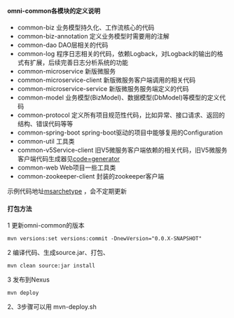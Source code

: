 
#### omni-common各模块的定义说明
- common-biz	业务模型持久化、工作流核心的代码
- common-biz-annotation	定义业务模型时需要用的注解
- common-dao	DAO层相关的代码
- common-log	程序日志相关的代码，依赖Logback，对Logback的输出的格式有扩展，后续完善日志分析系统的功能
- common-microservice	新版微服务
- common-microservice-client	新版微服务客户端调用的相关代码
- common-microservice-service	新版微服务服务端定义的代码
- common-model	业务模型(BizModel)、数据模型(DbModel)等模型的定义代码
- common-protocol	定义所有项目规范性代码，比如异常、接口请求、返回的结构、错误代码等等
- common-spring-boot	spring-boot驱动的项目中能够复用的Configuration
- common-util	工具类
- common-v5Service-client	旧V5微服务客户端依赖的相关代码，旧V5微服务客户端代码生成器见[code=generator](https://www.omniselling.net/git/v5/code-generator)
- common-web	Web项目一些工具类
- common-zookeeper-client 封装的zookeeper客户端

示例代码地址[msarchetype](https://www.omniselling.net/git/v5/msarchetype/src/feature/mcroservice-0.0.4-biz/msdemo) ，会不定期更新

#### 打包方法
1 更新omni-common的版本

	mvn versions:set versions:commit -DnewVersion="0.0.X-SNAPSHOT"
2 编译代码、生成source.jar、打包、

	mvn clean source:jar install
3 发布到Nexus

	mvn deploy

2、3步骤可以用 mvn-deploy.sh


